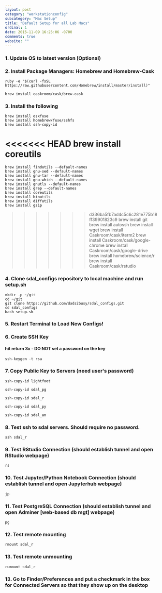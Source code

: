 ```yaml
---
layout: post
category: "workstationconfig"
subcategory: "Mac Setup"
title: "Default Setup for all Lab Macs"
ordinal: 1
date: 2015-11-09 16:25:06 -0700
comments: true
website: ""
---
```

<!--break-->

### 1. Update OS to latest version (Optional)

### 2. Install Package Managers: Homebrew and Homebrew-Cask
    ruby -e "$(curl -fsSL https://raw.githubusercontent.com/Homebrew/install/master/install)"

    brew install caskroom/cask/brew-cask

### 3. Install the following
    brew install osxfuse
    brew install homebrew/fuse/sshfs
    brew install ssh-copy-id
<<<<<<< HEAD
    brew install coreutils
=======
    brew install findutils --default-names
    brew install gnu-sed --default-names
    brew install gnu-tar --default-names
    brew install gnu-which --default-names
    brew install gnutls --default-names
    brew install grep --default-names
    brew install coreutils
    brew install binutils
    brew install diffutils
    brew install gzip
>>>>>>> d336ba5fb7ad4c5c6c281e775b18ff39901823c9
    brew install git
    brew install autossh
    brew install wget
    brew install Caskroom/cask/iterm2
    brew install Caskroom/cask/google-chrome
    brew install Caskroom/cask/google-drive
    brew install homebrew/science/r
    brew install Caskroom/cask/rstudio

### 4. Clone sdal_configs repository to local machine and run setup.sh
    mkdir -p ~/git
    cd ~/git
    git clone https://github.com/dads2busy/sdal_configs.git
    cd sdal_configs
    bash setup.sh

### 5. Restart Terminal to Load New Configs!

### 6. Create SSH Key

#### hit return 3x - DO NOT set a password on the key
    ssh-keygen -t rsa

### 7. Copy Public Key to Servers (need user's password)
    ssh-copy-id lightfoot

    ssh-copy-id sdal_pg

    ssh-copy-id sdal_r

    ssh-copy-id sdal_py

    ssh-copy-id sdal_an

### 8. Test ssh to sdal servers. Should require no password.
    ssh sdal_r

### 9. Test RStudio Connection (should establish tunnel and open RStudio webpage)
    rs

### 10. Test Jupyter/Python Notebook Connection (should establish tunnel and open Jupyterhub webpage)
    jp

### 11. Test PostgreSQL Connection (should establish tunnel and open Adminer [web-based db mgt] webpage)
    pg

### 12. Test remote mounting
    rmount sdal_r

### 13. Test remote unmounting
    rumount sdal_r

### 13. Go to Finder/Preferences and put a checkmark in the box for Connected Servers so that they show up on the desktop
